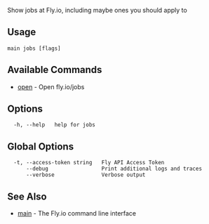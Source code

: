 Show jobs at Fly.io, including maybe ones you should apply to

## Usage
~~~
main jobs [flags]
~~~

## Available Commands
* [open](/docs/flyctl/main-jobs-open/)	 - Open fly.io/jobs

## Options

~~~
  -h, --help   help for jobs
~~~

## Global Options

~~~
  -t, --access-token string   Fly API Access Token
      --debug                 Print additional logs and traces
      --verbose               Verbose output
~~~

## See Also

* [main](/docs/flyctl/main/)	 - The Fly.io command line interface


